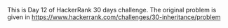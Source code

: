 This is Day 12 of HackerRank 30 days challenge. The original problem is given in https://www.hackerrank.com/challenges/30-inheritance/problem